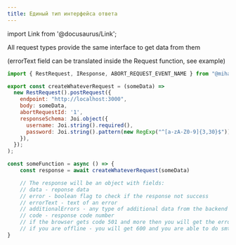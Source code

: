 ```yaml
---
title: Единый тип интерфейса ответа
---
```


import Link from '@docusaurus/Link';

All request types provide the same interface to get data from them

(errorText field can be translated inside the Request function, see <Link to='/docs/examples/translation'>example</Link>)

```javascript
import { RestRequest, IResponse, ABORT_REQUEST_EVENT_NAME } from "@mihanizm56/fetch-api";

export const createWhateverRequest = (someData) =>
  new RestRequest().postRequest({
    endpoint: "http://localhost:3000",
    body: someData,
    abortRequestId: '1',
    responseSchema: Joi.object({
      username: Joi.string().required(),
      password: Joi.string().pattern(new RegExp("^[a-zA-Z0-9]{3,30}$")),
    }),
  });
);

const someFunction = async () => {
    const response = await createWhateverRequest(someData)

    // The response will be an object with fields:
    // data - reponse data
    // error - boolean flag to check if the response not success
    // errorText - text of an error
    // additionalErrors - any type of additional data from the backend (for PureRestRequest it is an object with all responded error data, for JSONRPCRequest it is field "errors.data" in the response)
    // code - response code number
    // if the browser gets code 501 and more then you will get the error response with 500 code and browser will not try to parse and validate responded data
    // if you are offline - you will get 600 and you are able to do smth with that code for you offline-mode
}
```
